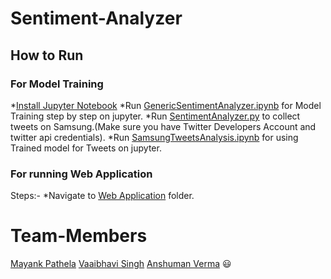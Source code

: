# Sentiment-Analyzer

## How to Run

### For Model Training
*[Install Jupyter Notebook](https://jupyter.readthedocs.io/en/latest/install.html)
*Run [GenericSentimentAnalyzer.ipynb](https://github.com/starkblaze01/Sentiment-Analyzer/blob/master/GenericSentimentAnalyzer.ipynb) for Model Training step by step on jupyter.
*Run [SentimentAnalyzer.py](https://github.com/starkblaze01/Sentiment-Analyzer/blob/master/SentimentAnalyzer.py) to collect tweets on Samsung.(Make sure you have Twitter Developers Account and twitter api credentials).
*Run [SamsungTweetsAnalysis.ipynb](https://github.com/starkblaze01/Sentiment-Analyzer/blob/master/SamsungTweetsAnalysis.ipynb) for using Trained model for Tweets on jupyter.

### For running Web Application
Steps:-
*Navigate to [Web Application](https://github.com/starkblaze01/Sentiment-Analyzer/tree/master/Web%20Application) folder.



# Team-Members
[Mayank Pathela](https://github.com/starkblaze01)
[Vaaibhavi Singh](https://github.com/VaaibhaviSingh)
[Anshuman Verma](https://github.com/anshumanv)
:smiley: